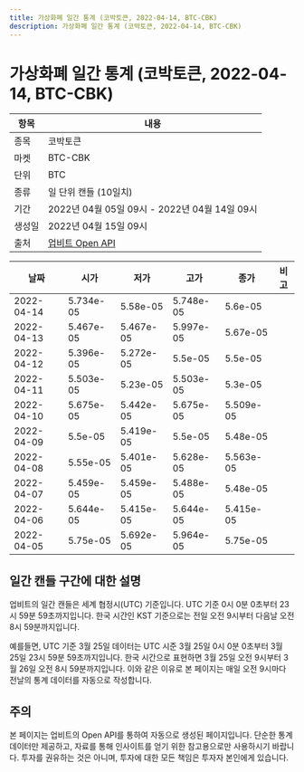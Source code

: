 ```yaml
---
title: 가상화폐 일간 통계 (코박토큰, 2022-04-14, BTC-CBK)
description: 가상화폐 일간 통계 (코박토큰, 2022-04-14, BTC-CBK)
---
```



가상화폐 일간 통계 (코박토큰, 2022-04-14, BTC-CBK)
===

|항목|내용|
|--|--|
|종목|코박토큰|
|마켓|BTC-CBK|
|단위|BTC|
|종류|일 단위 캔들 (10일치)|
|기간|2022년 04월 05일 09시 - 2022년 04월 14일 09시|
|생성일|2022년 04월 15일 09시|
|출처|[업비트 Open API](https://docs.upbit.com)|


|날짜|시가|저가|고가|종가|비고|
|--|--|--|--|--|--|
|2022-04-14|5.734e-05|5.58e-05|5.748e-05|5.6e-05|    |
|2022-04-13|5.467e-05|5.467e-05|5.997e-05|5.67e-05|    |
|2022-04-12|5.396e-05|5.272e-05|5.5e-05|5.5e-05|    |
|2022-04-11|5.503e-05|5.23e-05|5.503e-05|5.3e-05|    |
|2022-04-10|5.675e-05|5.442e-05|5.675e-05|5.509e-05|    |
|2022-04-09|5.5e-05|5.419e-05|5.5e-05|5.48e-05|    |
|2022-04-08|5.55e-05|5.401e-05|5.628e-05|5.563e-05|    |
|2022-04-07|5.459e-05|5.459e-05|5.488e-05|5.48e-05|    |
|2022-04-06|5.644e-05|5.415e-05|5.644e-05|5.415e-05|    |
|2022-04-05|5.75e-05|5.692e-05|5.964e-05|5.75e-05|    |


일간 캔들 구간에 대한 설명
---


업비트의 일간 캔들은 세계 협정시(UTC) 기준입니다. 
UTC 기준 0시 0분 0초부터 23시 59분 59초까지입니다. 
한국 시간인 KST 기준으로는 전일 오전 9시부터 다음날 오전 8시 59분까지입니다. 


예를들면, UTC 기준 3월 25일 데이터는 UTC 시준 3월 25일 0시 0분 0초부터 3월 25일 23시 59분 59초까지입니다. 
한국 시간으로 표현하면 3월 25일 오전 9시부터 3월 26일 오전 8시 59분까지입니다. 
이와 같은 이유로 본 페이지는 매일 오전 9시마다 전날의 통계 데이터를 자동으로 작성합니다. 


주의
---


본 페이지는 업비트의 Open API를 통하여 자동으로 생성된 페이지입니다. 
단순한 통계 데이터만 제공하고, 자료를 통해 인사이트를 얻기 위한 참고용으로만 사용하시기 바랍니다. 
투자를 권유하는 것은 아니며, 투자에 대한 모든 책임은 투자자 본인에게 있습니다. 
